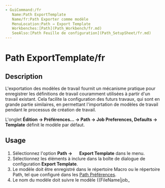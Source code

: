 ```yaml
---
- GuiCommand:/fr
   Name:Path ExportTemplate
   Name/fr:Path Exporter comme modèle
   MenuLocation:Path → Export Template
   Workbenches:[Path](Path_Workbench/fr.md)
   SeeAlso:[Path Feuille de configuration](Path_SetupSheet/fr.md)
---
```


# Path ExportTemplate/fr

## Description

L\'exportation des modèles de travail fournit un mécanisme pratique pour enregistrer les définitions de travail couramment utilisées à partir d\'un travail existant. Cela facilite la configuration des futurs travaux, qui sont en grande partie similaires, en permettant l\'importation de modèles de travail pendant le processus de création de travail.

L\'onglet **Édition → Préférences... → Path → Job Preferences, Defaults → Template** définit le modèle par défaut.

## Usage

1.  Sélectionnez l\'option **Path → <img src="images/Path_ExportTemplate.svg" width=16px> Export Template** dans le menu.
2.  Sélectionnez les éléments à inclure dans la boîte de dialogue de configuration **Export Template**.
3.  Le modèle doit être enregistré dans le répertoire Macro ou le répertoire Path, tel que configuré dans les [Path Préférences](Path_Preferences/fr.md).
4.  Le nom du modèle doit suivre le modèle {{FileName|job_<template name>.json}}. Dans la liste déroulante de sélection, le préfixe {{FileName|job_}} et l\'extension sont omis.
5.  Appuyez sur le bouton **OK** et enregistrez le modèle.

## Options

## Post-traitement 

-   Sélection du post-processeur
-   Paramètres du post-processeur
-   Nom du fichier de sortie

## Brut

-   Extent: Dimensions du brut
-   Placement: Position du brut

## Feuille de calcul conditions de démarrage 

-   Profondeur d\'usinage
-   Profondeurs de passe
-   Vitesses de déplacement de l\'outil

## Contrôleurs d\'outils 

-   Contrôleurs d\'outils sélectionnés.





{{Path_Tools_navi

}}

---
[documentation index](../README.md) > [Path](Path_Workbench.md) > Path ExportTemplate/fr
